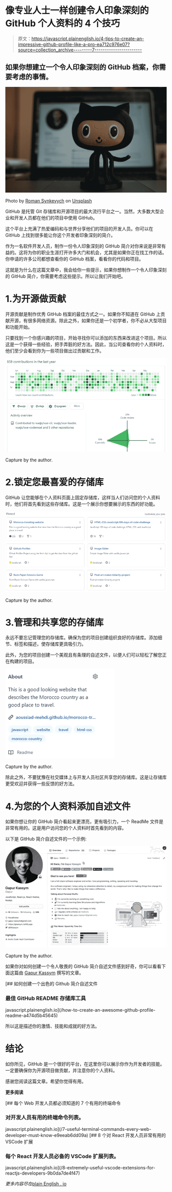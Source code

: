 # 像专业人士一样创建令人印象深刻的 GitHub 个人资料的 4 个技巧

> 原文：<https://javascript.plainenglish.io/4-tips-to-create-an-impressive-github-profile-like-a-pro-ea712c976e07?source=collection_archive---------7----------------------->

## 如果你想建立一个令人印象深刻的 GitHub 档案，你需要考虑的事情。

![](img/80df3b8c6d5143186bbfc53c48f2dad6.png)

Photo by [Roman Synkevych](https://unsplash.com/@synkevych?utm_source=medium&utm_medium=referral) on [Unsplash](https://unsplash.com?utm_source=medium&utm_medium=referral)

GitHub 是托管 Git 存储库和开源项目的最大流行平台之一。当然，大多数大型企业和开发人员都在他们的项目中使用 GitHub。

这个平台上充满了热爱编码和与世界分享他们的项目的开发人员。你可以在 GitHub 上找到很多能让你这个开发者印象深刻的简介。

作为一名软件开发人员，制作一份令人印象深刻的 GitHub 简介对你来说是非常有益的。这将为你的职业生涯打开许多大门和机会，尤其是如果你正在找工作的话。你申请的许多公司都想查看你的 GitHub 档案，看看你的代码和项目。

这就是为什么在这篇文章中，我会给你一些提示，如果你想制作一个令人印象深刻的 GitHub 简介，你需要考虑这些提示。所以让我们开始吧。

# 1.为开源做贡献

开源贡献是制作优秀 GitHub 档案的最佳方式之一。如果你不知道在 GitHub 上贡献开源，有很多网络资源。除此之外，如果你还是一个初学者，你不必从大型项目和功能开始。

只要找到一个你感兴趣的项目，开始寻找你可以添加的东西来改进这个项目。所以这是一个获得一些经验，把手弄脏的好方法。因此，当公司查看你的个人资料时，他们至少会看到你为一些项目做出过贡献和工作。

![](img/149c06de5ec9f72164a1c2ec365e5cec.png)

Capture by the author.

# 2.锁定您最喜爱的存储库

GitHub 让您能够在个人资料页面上固定存储库，这样当人们访问您的个人资料时，他们将首先看到这些存储库。这是一个展示你想要展示的东西的好功能。

![](img/d7fc47b5084ab039ed3fbb86b5e3f8e0.png)

Capture by the author.

# 3.管理和共享您的存储库

永远不要忘记管理您的存储库。确保为您的项目创建组织良好的存储库。添加细节、标签和描述，使存储库更具吸引力。

此外，为您的项目创建一个美观且有条理的自述文件，以便人们可以轻松了解您正在构建的项目。

![](img/60659e35f40128c30c7aa6f35a2efe63.png)

Capture by the author.

除此之外，不要犹豫在社交媒体上与开发人员社区共享您的存储库。这是让存储库更受欢迎并获得一些反馈的好方法。

# 4.为您的个人资料添加自述文件

如果你想让你的 GitHub 简介看起来更漂亮，更有吸引力，一个 ReadMe 文件是非常有用的。这是用户访问您的个人资料时首先看到的内容。

以下是 GitHub 简介自述文件的一个示例:

![](img/c70c9c870bff6f0499253848bed2842f.png)

Capture by the author.

如果你对如何创建一个令人敬畏的 GitHub 简介自述文件感到好奇，你可以看看下面这篇由 [Gapur Kassym](https://medium.com/u/bf97e5a35e12?source=post_page-----ea712c976e07--------------------------------) 撰写的文章。

[](/how-to-create-an-awesome-github-profile-readme-a474d5b45645) [## 如何创建一个出色的 Github 简介自述文件

### 最佳 GitHub README 存储库工具

javascript.plainenglish.io](/how-to-create-an-awesome-github-profile-readme-a474d5b45645) 

所以这是描述你的激情、技能和成就的好方法。

# 结论

如你所见，GitHub 是一个很好的平台，在这里你可以展示你作为开发者的技能。一定要确保你为开源项目做贡献，并注意你的个人资料。

感谢您阅读这篇文章。希望你觉得有用。

**更多阅读**

[](/7-useful-terminal-commands-every-web-developer-must-know-e9eeab6dd09a) [## 每个 Web 开发人员都必须知道的 7 个有用的终端命令

### 对开发人员有用的终端命令列表。

javascript.plainenglish.io](/7-useful-terminal-commands-every-web-developer-must-know-e9eeab6dd09a) [](/8-extremely-useful-vscode-extensions-for-reactjs-developers-9b0da7de4f47) [## 8 个对 React 开发人员非常有用的 VSCode 扩展

### 每个 React 开发人员必备的 VSCode 扩展列表。

javascript.plainenglish.io](/8-extremely-useful-vscode-extensions-for-reactjs-developers-9b0da7de4f47) 

*更多内容尽在*[plain English . io](http://plainenglish.io/)